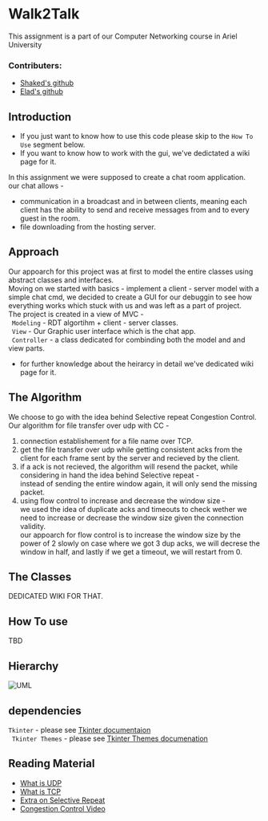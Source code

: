 # Walk2Talk

This assignment is a part of our Computer Networking course in Ariel University 

### Contributers: 

* [Shaked's github](https://github.com/20shaked20)
* [Elad's github](https://github.com/eladsez)

## Introduction
- If you just want to know how to use this code please skip to the ``` How To Use ``` segment below.
- If you want to know how to work with the gui, we've dedictated a wiki page for it.

In this assignment we were supposed to create a chat room application.</br>
our chat allows - 
* communication in a broadcast and in between clients, meaning each client has the ability to send and receive messages from and to every guest in the room. 
* file downloading from the hosting server.

## Approach
Our appoarch for this project was at first to model the entire classes using abstract classes and interfaces. </br>
Moving on we started with basics - implement a client - server model with a simple chat cmd, we decided to create a GUI for our debuggin to see how everything works which stuck with us and was left as a part of project.</br>
The project is created in a view of MVC - </br>
``` Modeling```  - RDT algortihm + client - server classes.</br>
``` View```  - Our Graphic user interface which is the chat app.</br>
``` Controller```  - a class dedicated for combinding both the model and and view parts. </br>
 - for further knowledge about the heirarcy in detail we've dedicated wiki page for it.


## The Algorithm
We choose to go with the idea behind Selective repeat Congestion Control. </br>
Our algorithm for file transfer over udp with CC - 
1. connection establishement for a file name over TCP.
2. get the file transfer over udp while getting consistent acks from the client for each frame sent by the server and recieved by the client.
3. if a ack is not recieved, the algorithm will resend the packet, while considering in hand the idea behind Selective repeat - </br>
   instead of sending the entire window again, it will only send the missing packet.
4. using flow control to increase and decrease the window size - </br>
   we used the idea of duplicate acks and timeouts to check wether we need to increase or decrease the window size given the connection validity. </br>
   our appoarch for flow control is to increase the window size by the power of 2 slowly on case where we got 3 dup acks, we will decrese the window in half, and         lastly if we get a timeout, we will restart from 0.

## The Classes
DEDICATED WIKI FOR THAT.

## How To use
TBD


## Hierarchy
![UML](https://user-images.githubusercontent.com/73894107/156386825-a8868446-246f-40d1-bce0-122cb50580c2.png)

## dependencies

``` Tkinter ```  - please see [Tkinter documentaion](https://docs.python.org/3/library/tk.html) </br>
``` Tkinter Themes``` - please see [Tkinter Themes documenation](https://ttkthemes.readthedocs.io/en/latest/installation.html)

## Reading Material
* [What is UDP](https://en.wikipedia.org/wiki/User_Datagram_Protocol)
* [What is TCP](https://www.techtarget.com/searchnetworking/definition/TCP)
* [Extra on Selective Repeat](https://en.wikipedia.org/wiki/Selective_Repeat_ARQ)
* [Congestion Control Video](https://www.youtube.com/watch?v=rib_ujnMqcs)
